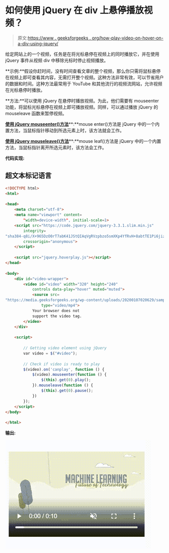 # 如何使用 jQuery 在 div 上悬停播放视频？

> 原文:[https://www . geeksforgeeks . org/how-play-video-on-hover-on-a-div-using-jquery/](https://www.geeksforgeeks.org/how-to-play-video-on-hover-on-a-div-using-jquery/)

给定网站上的一个视频，任务是在将光标悬停在视频上的同时播放它，并在使用 jQuery 事件从视频 div 中移除光标时停止视频播放。

**示例:**假设你赶时间，没有时间查看文章的整个视频，那么你只需将鼠标悬停在视频上即可查看其内容，无需打开整个视频。这种方法非常有效，可以节省用户的数据和时间。这种方法最常用于 YouTube 和其他流行的视频流网站，允许视频在光标悬停时播放。

**方法:**可以使用 jQuery 在悬停时播放视频。为此，他们需要有 mouseenter 功能，将鼠标光标悬停在视频上即可播放视频。同样，可以通过播放 jQuery 的 mouseleave 函数来暂停视频。

[**使用 jQuery mouseenter()方法**](https://www.geeksforgeeks.org/jquery-mouseenter-with-examples/)**:**mouse enter()方法是 jQuery 中的一个内置方法，当鼠标指针移动到所选元素上时，该方法就会工作。

[**使用 jQuery mouseleave()方法**](https://www.geeksforgeeks.org/jquery-mouseleave-with-examples/)**:**mouse leaf()方法是 jQuery 中的一个内置方法，当鼠标指针离开所选元素时，该方法会工作。

**代码实现:**

## 超文本标记语言

```html
<!DOCTYPE html>
<html>

<head>
    <meta charset="utf-8">
    <meta name="viewport" content=
        "width=device-width", initial-scale=1>
    <script src="https://code.jquery.com/jquery-3.3.1.slim.min.js"
        integrity=
"sha384-q8i/X+965DzO0rT7abK41JStQIAqVgRVzpbzo5smXKp4YfRvH+8abtTE1Pi6jizo"
        crossorigin="anonymous">
    </script>

    <script src="jquery.hoverplay.js"></script>
</head>

<body>
    <div id="video-wrapper">
        <video id="video" width="320" height="240" 
            controls data-play="hover" muted="muted">
            <source src=
"https://media.geeksforgeeks.org/wp-content/uploads/20200107020629/sample_video.mp4"
                type="video/mp4">
            Your browser does not 
            support the video tag.
        </video>
    </div>

    <script>

        // Getting video element using jQuery
        var video = $("#video");

        // Check if video is ready to play
        $(video).on('canplay', function () {
            $(video).mouseenter(function () {
                $(this).get(0).play();
            }).mouseleave(function () {
                $(this).get(0).pause();
            })
        });
    </script>
</body>

</html>
```

**输出:**

![](img/add8bc20eb96a387bb7b7fd3e405c6dc.png)